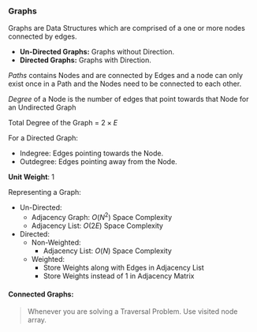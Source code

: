 ### Graphs
Graphs are Data Structures which are comprised of a one or more nodes connected by edges.
- **Un-Directed Graphs:** Graphs without Direction.
- **Directed Graphs:** Graphs with Direction.

*Paths* contains Nodes and are connected by Edges and a node can only exist once in a Path and the Nodes need to be connected to each other.

*Degree* of a Node is the number of edges that point towards that Node for an Undirected Graph

Total Degree of the Graph = $2 \times E$

For a Directed Graph:
- Indegree: Edges pointing towards the Node.
- Outdegree: Edges pointing away from the Node.

**Unit Weight**: 1

Representing a Graph:
- Un-Directed:
	- Adjacency Graph: $O(N^{2})$ Space Complexity
	- Adjacency List: $O(2E)$ Space Complexity
- Directed:
	- Non-Weighted:
		- Adjacency List: $O(N)$ Space Complexity
	- Weighted:
		- Store Weights along with Edges in Adjacency List
		- Store Weights instead of 1 in Adjacency Matrix
#### Connected Graphs:
> Whenever you are solving a Traversal Problem. Use visited node array.



